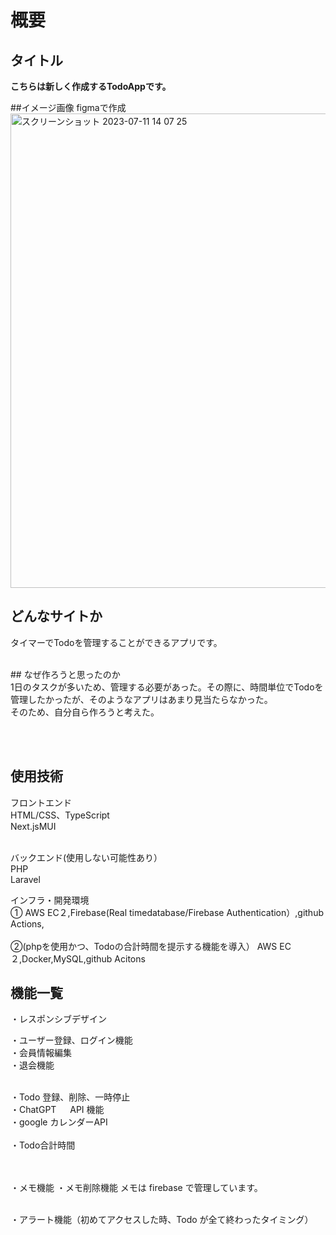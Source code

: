 
# 概要
## タイトル
<strong>こちらは新しく作成するTodoAppです。</strong>

##イメージ画像 figmaで作成<br>
<img width="759" alt="スクリーンショット 2023-07-11 14 07 25" src="https://github.com/kouta222/Todoapp/assets/124219242/4e7719ce-8725-4a30-a5a4-0d2eafe49845">
<br>

## どんなサイトか
タイマーでTodoを管理することができるアプリです。<br>


<br>
## なぜ作ろうと思ったのか<br>
1日のタスクが多いため、管理する必要があった。その際に、時間単位でTodoを管理したかったが、そのようなアプリはあまり見当たらなかった。<br>
そのため、自分自ら作ろうと考えた。

<br><br>

## 使用技術
フロントエンド<br>
HTML/CSS、TypeScript<br>
Next.jsMUI<br><br>

バックエンド(使用しない可能性あり）<br>
PHP<br>
Laravel<br>

インフラ・開発環境<br>
①
AWS EC２,Firebase(Real timedatabase/Firebase Authentication）,github Actions, <br><br>
②(phpを使用かつ、Todoの合計時間を提示する機能を導入）
AWS EC２,Docker,MySQL,github Acitons

## 機能一覧
・レスポンシブデザイン<br>

・ユーザー登録、ログイン機能<br>
・会員情報編集<br>
・退会機能<br><br>

・Todo 登録、削除、一時停止<br>
・ChatGPT 　 API 機能<br>
・google カレンダーAPI
<br><br>
・Todo合計時間

<br><br>
・メモ機能
・メモ削除機能
メモは firebase で管理しています。<br><br>

・アラート機能（初めてアクセスした時、Todo が全て終わったタイミング）

